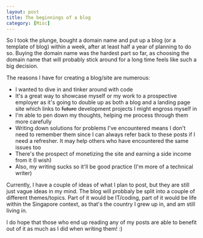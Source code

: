 ```yaml
---
layout: post
title: The beginnings of a blog
category: [Misc]
---
```


So I took the plunge, bought a domain name and put up a blog (or a template of blog) within a week, after at least half a year of planning to do so. Buying the domain name was the hardest part so far, as choosing the domain name that will probably stick around for a long time feels like such a big decision.  

The reasons I have for creating a blog/site are numerous:

* I wanted to dive in and tinker around with code
* It's a great way to showcase myself or my work to a prospective employer as it's going to double up as both a blog and a landing page site which links to ~~future~~ development projects I might engross myself in
* I'm able to pen down my thoughts, helping me process through them more carefully
* Writing down solutions for problems I've encountered means I don't need to remember them since I can always refer back to these posts if I need a refresher. It may help others who have encountered the same issues too
* There's the prospect of monetizing the site and earning a side income from it (I wish)
* Also, my writing sucks so it'll be good practice (I'm more of a technical writer) 

Currently, I have a couple of ideas of what I plan to post, but they are still just vague ideas in my mind. The blog will probbaly be split into a couple of different themes/topics. Part of it would be IT/coding, part of it would be life within the Singapore context, as that's the country I grew up in, and am still living in.

I do hope that those who end up reading any of my posts are able to benefit out of it as much as I did when writing them! :)